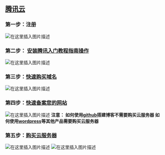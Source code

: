 ## [腾讯云](https://cloud.tencent.com/)

### 第一步：注册
![在这里插入图片描述](https://img-blog.csdnimg.cn/20200626003741132.png?x-oss-process=image/watermark,type_ZmFuZ3poZW5naGVpdGk,shadow_10,text_aHR0cHM6Ly9ibG9nLmNzZG4ubmV0L3hpeGloYWhhbGVsZWhlaGU=,size_16,color_FFFFFF,t_70)
### 第二步： [安装腾讯入门教程指南操作](https://cloud.tencent.com/)
![在这里插入图片描述](https://img-blog.csdnimg.cn/2020062600421380.png?x-oss-process=image/watermark,type_ZmFuZ3poZW5naGVpdGk,shadow_10,text_aHR0cHM6Ly9ibG9nLmNzZG4ubmV0L3hpeGloYWhhbGVsZWhlaGU=,size_16,color_FFFFFF,t_70)

### 第三步：[快速购买域名](https://cloud.tencent.com/document/product/242/39039)
![在这里插入图片描述](https://img-blog.csdnimg.cn/20200626004402886.png?x-oss-process=image/watermark,type_ZmFuZ3poZW5naGVpdGk,shadow_10,text_aHR0cHM6Ly9ibG9nLmNzZG4ubmV0L3hpeGloYWhhbGVsZWhlaGU=,size_16,color_FFFFFF,t_70)

### 第四步：[快速备案您的网站](https://cloud.tencent.com/document/product/243/39038)
![在这里插入图片描述](https://img-blog.csdnimg.cn/2020062600461357.png?x-oss-process=image/watermark,type_ZmFuZ3poZW5naGVpdGk,shadow_10,text_aHR0cHM6Ly9ibG9nLmNzZG4ubmV0L3hpeGloYWhhbGVsZWhlaGU=,size_16,color_FFFFFF,t_70)
****注意：**
如何使用[github](https://github.com/)搭建博客不需要购买云服务器
如何使用[wordpress](https://wordpress.org/download/)等其他产品需要购买云服务器**




### 第五步：[购买云服务器](https://cloud.tencent.com/document/product/213/2936)
![在这里插入图片描述](https://img-blog.csdnimg.cn/20200626004720697.png?x-oss-process=image/watermark,type_ZmFuZ3poZW5naGVpdGk,shadow_10,text_aHR0cHM6Ly9ibG9nLmNzZG4ubmV0L3hpeGloYWhhbGVsZWhlaGU=,size_16,color_FFFFFF,t_70)
![在这里插入图片描述](https://img-blog.csdnimg.cn/20200626005408326.png?x-oss-process=image/watermark,type_ZmFuZ3poZW5naGVpdGk,shadow_10,text_aHR0cHM6Ly9ibG9nLmNzZG4ubmV0L3hpeGloYWhhbGVsZWhlaGU=,size_16,color_FFFFFF,t_70)
